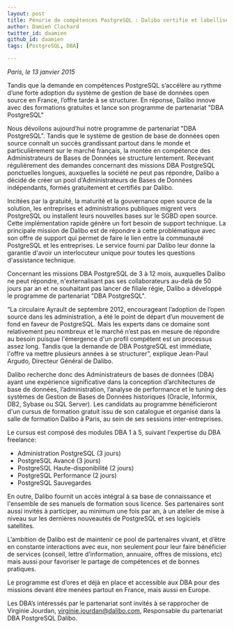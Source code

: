 ```yaml
---
layout: post
title: Pénurie de compétences PostgreSQL : Dalibo certifie et labellise des partenaires indépendants
author: Damien Clochard
twitter_id: daamien
github_id: daamien
tags: [PostgreSQL, DBA]

---
```

*Paris, le 13 janvier 2015*

Tandis que la demande en compétences PostgreSQL s’accélère au rythme d’une forte adoption du système de gestion de base de données open source en France, l’offre tarde à se structurer. En réponse, Dalibo innove avec des formations gratuites et lance son programme de partenariat "DBA PostgreSQL"  

<!--MORE-->

Nous dévoilons aujourd’hui notre programme de partenariat "DBA PostgreSQL". 
Tandis que le système de gestion de base de données open source connaît un succès grandissant partout dans le monde et particulièrement sur le marché français, la montée en compétence des Administrateurs de Bases de Données se structure lentement. Recevant régulièrement des demandes concernant des missions DBA PostgreSQL ponctuelles longues, auxquelles la société ne peut pas répondre, Dalibo a décidé de créer un pool d'Administrateurs de Bases de Données indépendants, formés gratuitement et certifiés par Dalibo.

Incitées par la gratuité, la maturité et la gouvernance open source de la solution, les entreprises et administrations publiques migrent vers PostgreSQL ou installent leurs nouvelles bases sur le SGBD open source. Cette implémentation rapide génère un fort besoin de support technique. La principale mission de Dalibo est de répondre à cette problématique avec son offre de support qui permet de faire le lien entre la communauté PostgreSQL et les entreprises. Le service fourni par Dalibo leur donne la garantie d'avoir un interlocuteur unique pour toutes les questions d'assistance technique.

Concernant les missions DBA PostgreSQL de 3 à 12 mois, auxquelles Dalibo ne peut répondre, n'externalisant pas ses collaborateurs au-delà de 50 jours par an et ne souhaitant pas lancer de filiale régie, Dalibo a développé le programme de partenariat "DBA PostgreSQL".

“La circulaire Ayrault de septembre 2012, encourageant l’adoption de l’open source dans les administration, a été le point de départ d’un  mouvement de fond en faveur de PostgreSQL. Mais les experts dans ce domaine sont relativement peu nombreux et le marché n’est pas en mesure de répondre au besoin puisque l'émergence d'un profil compétent est un processus assez long. Tandis que la demande de DBA PostgreSQL est immédiate, l'offre va mettre plusieurs années à se structurer”, explique Jean-Paul Argudo, Directeur Général de Dalibo.

Dalibo recherche donc des Administrateurs de bases de données (DBA) ayant une expérience significative dans la conception d’architectures de base de données, l’administration, l’analyse de performance et le tuning des systèmes de Gestion de Bases de Données historiques (Oracle, Informix, DB2, Sybase ou SQL Server).
Les candidats au programme bénéficieront d'un cursus de formation gratuit issu de son catalogue et organisé dans la salle de formation Dalibo à Paris, au sein de ses sessions inter-entreprises. 

Le cursus est composé des modules DBA 1 à 5, suivant l'expertise du DBA freelance:
  * Administration PostgreSQL (3 jours)
  * PostgreSQL Avancé (3 jours)
  * PostgreSQL Haute-disponibilité (2 jours)
  * PostgreSQL Performance (2 jours)
  * PostgreSQL Sauvegardes

En outre, Dalibo fournit un accès intégral à sa base de connaissance et l'ensemble de ses manuels de formation sous licence. Ses partenaires sont aussi invités à participer, au minimum une fois par an, à un atelier de mise à niveau sur les dernières nouveautés de PostgreSQL et ses logiciels satellites.

L’ambition de Dalibo est de maintenir ce pool de partenaires vivant, et d’être en constante interactions avec eux, non seulement pour leur faire bénéficier de services (conseil, lettre d’information, annuaire, offres de missions, etc) mais aussi pour favoriser le partage de compétences et de bonnes pratiques.

Le programme est d’ores et déjà en place et accessible aux DBA pour des missions devant être menées partout en France, mais aussi en Europe.

Les DBA’s intéressés par le partenariat sont invités à se rapprocher de Virginie Jourdan, [virginie.jourdan@dalibo.com](virginie.jourdan@dalibo.com), Responsable du partenariat DBA PostgreSQL Dalibo.
